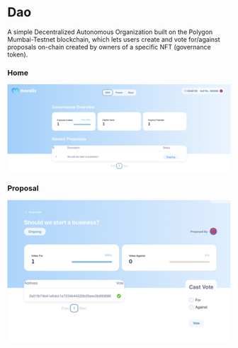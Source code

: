 # Dao
A simple Decentralized Autonomous Organization built on the Polygon Mumbai-Testnet blockchain, which lets users create and vote for/against proposals on-chain created by owners of a specific NFT (governance token).

### Home
![home](./screenshots/home-dao.png)

### Proposal
![proposal](./screenshots/proposal-dao.png)
